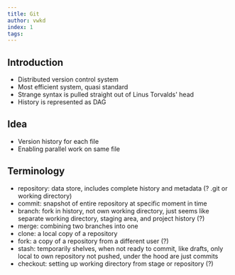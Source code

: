 ```yaml
---
title: Git
author: vwkd
index: 1
tags:
---
```


## Introduction

- Distributed version control system
- Most efficient system, quasi standard
- Strange syntax is pulled straight out of Linus Torvalds' head
- History is represented as DAG



## Idea

- Version history for each file
- Enabling parallel work on same file



## Terminology

- repository: data store, includes complete history and metadata (? .git or working directory)
- commit: snapshot of entire repository at specific moment in time
- branch: fork in history, not own working directory, just seems like separate working directory, staging area, and project history (?)
- merge: combining two branches into one
- clone: a local copy of a repository
- fork: a copy of a repository from a different user (?)
- stash: temporarily shelves, when not ready to commit, like drafts, only local to own repository not pushed, under the hood are just commits
- checkout: setting up working directory from stage or repository (?)